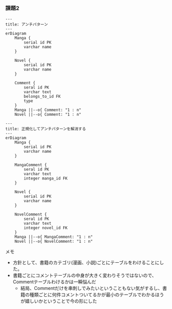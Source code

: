 
### 課題2

```mermaid
---
title: アンチパターン
---
erDiagram
    Manga {
        serial id PK
        varchar name
    }

    Novel {
        serial id PK
        varchar name
    }

    Comment {
        seral id PK
        varchar text
        belongs_to_id FK
        type
    }
    Manga ||--o{ Comment: "1 : n"
    Novel ||--o{ Comment: "1 : n"
```


```mermaid
---
title: 正規化してアンチパターンを解消する
---
erDiagram
    Manga {
        serial id PK
        varchar name
    }

    MangaComment {
        seral id PK
        varchar text
        integer manga_id FK
    }

    Novel {
        serial id PK
        varchar name
    }

    NovelComment {
        seral id PK
        varchar text
        integer novel_id FK
    }
    Manga ||--o{ MangaComment: "1 : n"
    Novel ||--o{ NovelComment: "1 : n"
```

メモ
- 方針として、書籍のカテゴリ(漫画、小説)ごとにテーブルをわけることにした。
- 書籍ごとにコメントテーブルの中身が大きく変わりそうではないので、Commentテーブルわけるかは一瞬悩んだ
  - 結局、Commentだけを串刺しでみたいということもない気がするし、書籍の種類ごとに何件コメントついてるかが最小のテーブルでわかるほうが嬉しいかということで今の形にした
